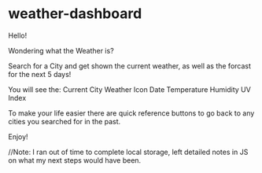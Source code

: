 # weather-dashboard

Hello!

Wondering what the Weather is?

Search for a City and get shown the current weather, as well as the forcast for the next 5 days!

You will see the:
Current City
Weather Icon
Date
Temperature
Humidity
UV Index

To make your life easier there are quick reference buttons to go back to any cities you searched for in the past.

Enjoy!

//Note: I ran out of time to complete local storage, left detailed notes in JS on what my next steps would have been.
